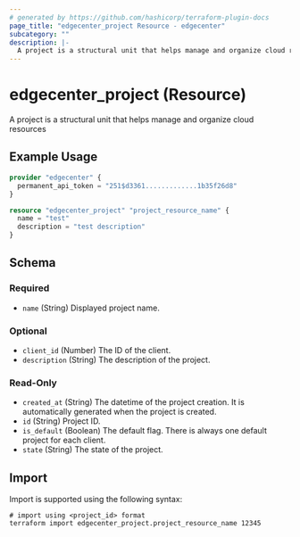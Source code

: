 ```yaml
---
# generated by https://github.com/hashicorp/terraform-plugin-docs
page_title: "edgecenter_project Resource - edgecenter"
subcategory: ""
description: |-
  A project is a structural unit that helps manage and organize cloud resources
---
```


# edgecenter_project (Resource)

A project is a structural unit that helps manage and organize cloud resources

## Example Usage

```terraform
provider "edgecenter" {
  permanent_api_token = "251$d3361.............1b35f26d8"
}

resource "edgecenter_project" "project_resource_name" {
  name = "test"
  description = "test description"
}
```

<!-- schema generated by tfplugindocs -->
## Schema

### Required

- `name` (String) Displayed project name.

### Optional

- `client_id` (Number) The ID of the client.
- `description` (String) The description of the project.

### Read-Only

- `created_at` (String) The datetime of the project creation. It is automatically generated when the project is created.
- `id` (String) Project ID.
- `is_default` (Boolean) The default flag. There is always one default project for each client.
- `state` (String) The state of the project.

## Import

Import is supported using the following syntax:

```shell
# import using <project_id> format
terraform import edgecenter_project.project_resource_name 12345
```
